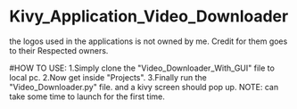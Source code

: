 # Kivy_Application_Video_Downloader

the logos used in the applications is not owned by me. Credit for them goes to their Respected owners.

#HOW TO USE:
1.Simply clone the "Video_Downloader_With_GUI" file to local pc.
2.Now get inside "Projects".
3.Finally run the "Video_Downloader.py" file. and a kivy screen should pop up. 
NOTE: can take some time to launch for the first time.
